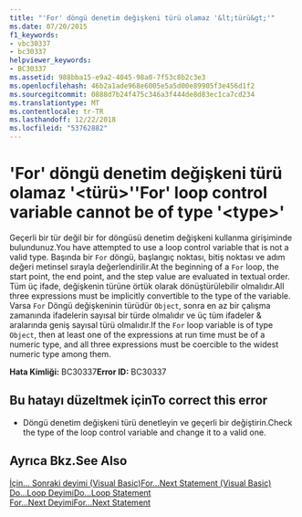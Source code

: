 ```yaml
---
title: "'For' döngü denetim değişkeni türü olamaz '&lt;türü&gt;'"
ms.date: 07/20/2015
f1_keywords:
- vbc30337
- bc30337
helpviewer_keywords:
- BC30337
ms.assetid: 988bba15-e9a2-4045-98a0-7f53c8b2c3e3
ms.openlocfilehash: 46b2a1ade968e6005e5a5d00e89905f3e456d1f2
ms.sourcegitcommit: 0888d7b24f475c346a3f444de8d83ec1ca7cd234
ms.translationtype: MT
ms.contentlocale: tr-TR
ms.lasthandoff: 12/22/2018
ms.locfileid: "53762882"
---
```

# <a name="for-loop-control-variable-cannot-be-of-type-lttypegt"></a><span data-ttu-id="dc080-102">'For' döngü denetim değişkeni türü olamaz '&lt;türü&gt;'</span><span class="sxs-lookup"><span data-stu-id="dc080-102">'For' loop control variable cannot be of type '&lt;type&gt;'</span></span>
<span data-ttu-id="dc080-103">Geçerli bir tür değil bir for döngüsü denetim değişkeni kullanma girişiminde bulundunuz.</span><span class="sxs-lookup"><span data-stu-id="dc080-103">You have attempted to use a loop control variable that is not a valid type.</span></span> <span data-ttu-id="dc080-104">Başında bir `For` döngü, başlangıç noktası, bitiş noktası ve adım değeri metinsel sırayla değerlendirilir.</span><span class="sxs-lookup"><span data-stu-id="dc080-104">At the beginning of a `For` loop, the start point, the end point, and the step value are evaluated in textual order.</span></span> <span data-ttu-id="dc080-105">Tüm üç ifade, değişkenin türüne örtük olarak dönüştürülebilir olmalıdır.</span><span class="sxs-lookup"><span data-stu-id="dc080-105">All three expressions must be implicitly convertible to the type of the variable.</span></span> <span data-ttu-id="dc080-106">Varsa `For` Döngü değişkeninin türüdür `Object`, sonra en az bir çalışma zamanında ifadelerin sayısal bir türde olmalıdır ve üç tüm ifadeler & aralarında geniş sayısal türü olmalıdır.</span><span class="sxs-lookup"><span data-stu-id="dc080-106">If the `For` loop variable is of type `Object`, then at least one of the expressions at run time must be of a numeric type, and all three expressions must be coercible to the widest numeric type among them.</span></span>  
  
 <span data-ttu-id="dc080-107">**Hata Kimliği:** BC30337</span><span class="sxs-lookup"><span data-stu-id="dc080-107">**Error ID:** BC30337</span></span>  
  
## <a name="to-correct-this-error"></a><span data-ttu-id="dc080-108">Bu hatayı düzeltmek için</span><span class="sxs-lookup"><span data-stu-id="dc080-108">To correct this error</span></span>  
  
-   <span data-ttu-id="dc080-109">Döngü denetim değişkeni türü denetleyin ve geçerli bir değiştirin.</span><span class="sxs-lookup"><span data-stu-id="dc080-109">Check the type of the loop control variable and change it to a valid one.</span></span>  
  
## <a name="see-also"></a><span data-ttu-id="dc080-110">Ayrıca Bkz.</span><span class="sxs-lookup"><span data-stu-id="dc080-110">See Also</span></span>  
 [<span data-ttu-id="dc080-111">İçin... Sonraki deyimi (Visual Basic)</span><span class="sxs-lookup"><span data-stu-id="dc080-111">For...Next Statement (Visual Basic)</span></span>](../language-reference/statements/for-next-statement.md)  
 [<span data-ttu-id="dc080-112">Do...Loop Deyimi</span><span class="sxs-lookup"><span data-stu-id="dc080-112">Do...Loop Statement</span></span>](../../visual-basic/language-reference/statements/do-loop-statement.md)  
 [<span data-ttu-id="dc080-113">For...Next Deyimi</span><span class="sxs-lookup"><span data-stu-id="dc080-113">For...Next Statement</span></span>](../../visual-basic/language-reference/statements/for-next-statement.md)
